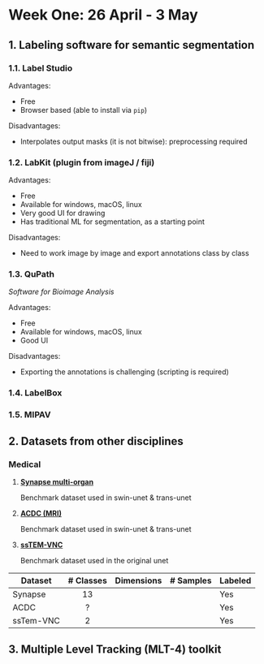<h1>Week One: 26 April - 3 May</h1>

## 1. Labeling software for semantic segmentation

### 1.1. Label Studio
Advantages:
- Free
- Browser based (able to install via `pip`)

Disadvantages:
- Interpolates output masks (it is not bitwise): preprocessing required

### 1.2. LabKit (plugin from imageJ / fiji)
Advantages:
- Free
- Available for windows, macOS, linux
- Very good UI for drawing
- Has traditional ML for segmentation, as a starting point

Disadvantages:
- Need to work image by image and export annotations class by class

### 1.3. QuPath
*Software for Bioimage Analysis*

Advantages:
- Free
- Available for windows, macOS, linux
- Good UI

Disadvantages:
- Exporting the annotations is challenging (scripting is required)

### 1.4. LabelBox

### 1.5. MIPAV

## 2. Datasets from other disciplines

### Medical
1. **<a href="https://www.synapse.org/#!Synapse:syn3193805/wiki/217789" target="_blank">Synapse multi-organ</a>**

    Benchmark dataset used in swin-unet & trans-unet


2. **<a href="https://humanheart-project.creatis.insa-lyon.fr/database/#collection/637218c173e9f0047faa00fb/folder/637218e573e9f0047faa00fc" target="_blank">ACDC (MRI)</a>**

    Benchmark dataset used in swin-unet & trans-unet
    
3. **<a href="https://downloads.imagej.net/ISBI-2012-challenge.zip" target="_blank">ssTEM-VNC</a>**

    Benchmark dataset used in the original unet

| Dataset | # Classes | Dimensions | # Samples | Labeled |
|---------|:---------:|---------|---------|---------|
| Synapse | 13 ||| Yes |
| ACDC | ? ||| Yes |
| ssTem-VNC | 2 ||| Yes |

## 3. Multiple Level Tracking (MLT-4) toolkit
